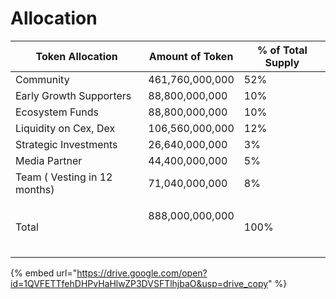 # Allocation

| Token Allocation             | Amount of Token                   | % of Total Supply |
| ---------------------------- | --------------------------------- | ----------------- |
| Community                    | 461,760,000,000                   | 52%               |
| Early Growth Supporters      | 88,800,000,000                    | 10%               |
| Ecosystem Funds              | 88,800,000,000                    | 10%               |
| Liquidity on Cex, Dex        | 106,560,000,000                   | 12%               |
| Strategic Investments        | 26,640,000,000                    | 3%                |
| Media Partner                | 44,400,000,000                    | 5%                |
| Team ( Vesting in 12 months) | 71,040,000,000                    | 8%                |
| Total                        | <p>888,000,000,000</p><p><br></p> | 100%              |

{% embed url="https://drive.google.com/open?id=1QVFETTfehDHPvHaHlwZP3DVSFTlhjbaO&usp=drive_copy" %}
